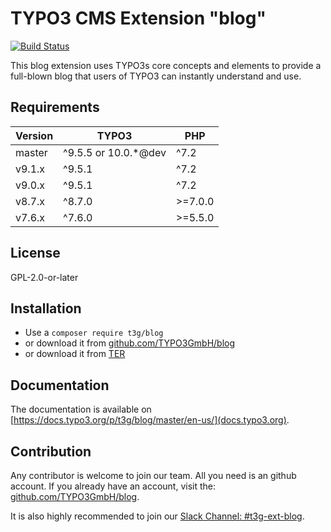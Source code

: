 # TYPO3 CMS Extension "blog"

[![Build Status](https://github.com/typo3gmbh/blog/workflows/CI/badge.svg?branch=master)](https://github.com/TYPO3GmbH/blog/actions)

This blog extension uses TYPO3s core concepts and elements to provide a full-blown blog that users of TYPO3 can instantly understand and use.

## Requirements

| Version  | TYPO3                 | PHP      |
|----------|-----------------------|----------|
| master   | ^9.5.5 or 10.0.*@dev  | ^7.2     |
| v9.1.x   | ^9.5.1                | ^7.2     |
| v9.0.x   | ^9.5.1                | ^7.2     |
| v8.7.x   | ^8.7.0                | >=7.0.0  |
| v7.6.x   | ^7.6.0                | >=5.5.0  |

## License
GPL-2.0-or-later

## Installation

* Use a `composer require t3g/blog`
* or download it from [github.com/TYPO3GmbH/blog](https://github.com/TYPO3GmbH/blog)
* or download it from [TER](https://extensions.typo3.org/extension/blog/)

## Documentation

The documentation is available on [https://docs.typo3.org/p/t3g/blog/master/en-us/](docs.typo3.org).

## Contribution

Any contributor is welcome to join our team. All you need is an github account.
If you already have an account, visit the: [github.com/TYPO3GmbH/blog](https://github.com/TYPO3GmbH/blog).

It is also highly recommended to join our [Slack Channel: #t3g-ext-blog](https://typo3.slack.com/archives/t3g-ext-blog).
